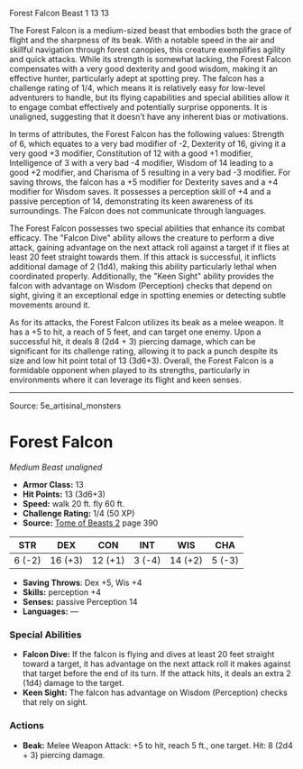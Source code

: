 <MonsterName/>Forest Falcon</MonsterName>
<CreatureType/>Beast</CreatureType>
<CR/>1</CR>
<AC/>13</AC>
<HP/>13</HP>
<summary>The Forest Falcon is a medium-sized beast that embodies both the grace of flight and the sharpness of its beak. With a notable speed in the air and skillful navigation through forest canopies, this creature exemplifies agility and quick attacks. While its strength is somewhat lacking, the Forest Falcon compensates with a very good dexterity and good wisdom, making it an effective hunter, particularly adept at spotting prey. The falcon has a challenge rating of 1/4, which means it is relatively easy for low-level adventurers to handle, but its flying capabilities and special abilities allow it to engage combat effectively and potentially surprise opponents. It is unaligned, suggesting that it doesn’t have any inherent bias or motivations.</summary>

<detail>

In terms of attributes, the Forest Falcon has the following values: Strength of 6, which equates to a very bad modifier of -2, Dexterity of 16, giving it a very good +3 modifier, Constitution of 12 with a good +1 modifier, Intelligence of 3 with a very bad -4 modifier, Wisdom of 14 leading to a good +2 modifier, and Charisma of 5 resulting in a very bad -3 modifier. For saving throws, the falcon has a +5 modifier for Dexterity saves and a +4 modifier for Wisdom saves. It possesses a perception skill of +4 and a passive perception of 14, demonstrating its keen awareness of its surroundings. The Falcon does not communicate through languages.

The Forest Falcon possesses two special abilities that enhance its combat efficacy. The "Falcon Dive" ability allows the creature to perform a dive attack, gaining advantage on the next attack roll against a target if it flies at least 20 feet straight towards them. If this attack is successful, it inflicts additional damage of 2 (1d4), making this ability particularly lethal when coordinated properly. Additionally, the "Keen Sight" ability provides the falcon with advantage on Wisdom (Perception) checks that depend on sight, giving it an exceptional edge in spotting enemies or detecting subtle movements around it.

As for its attacks, the Forest Falcon utilizes its beak as a melee weapon. It has a +5 to hit, a reach of 5 feet, and can target one enemy. Upon a successful hit, it deals 8 (2d4 + 3) piercing damage, which can be significant for its challenge rating, allowing it to pack a punch despite its size and low hit point total of 13 (3d6+3). Overall, the Forest Falcon is a formidable opponent when played to its strengths, particularly in environments where it can leverage its flight and keen senses.</detail>



---

Source: 5e_artisinal_monsters

# Forest Falcon

*Medium* *Beast* *unaligned*

- **Armor Class:** 13
- **Hit Points:** 13 (3d6+3)
- **Speed:** walk 20 ft. fly 60 ft.
- **Challenge Rating:** 1/4 (50 XP)
- **Source:** [Tome of Beasts 2](https://koboldpress.com/kpstore/product/tome-of-beasts-2-for-5th-edition) page 390

| STR | DEX | CON | INT | WIS | CHA |
| --- | --- | --- | --- | --- | --- |
| 6 (-2) | 16 (+3) | 12 (+1) | 3 (-4) | 14 (+2) | 5 (-3) |

- **Saving Throws**: Dex +5, Wis +4
- **Skills:** perception +4
- **Senses:** passive Perception 14
- **Languages:** —

### Special Abilities

- **Falcon Dive:** If the falcon is flying and dives at least 20 feet straight toward a target, it has advantage on the next attack roll it makes against that target before the end of its turn. If the attack hits, it deals an extra 2 (1d4) damage to the target.
- **Keen Sight:** The falcon has advantage on Wisdom (Perception) checks that rely on sight.

### Actions

- **Beak:** Melee Weapon Attack: +5 to hit, reach 5 ft., one target. Hit: 8 (2d4 + 3) piercing damage.




